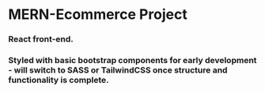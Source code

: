# MERN-Ecommerce Project

### React front-end.

### Styled with basic bootstrap components for early development - will switch to SASS or TailwindCSS once structure and functionality is complete.
